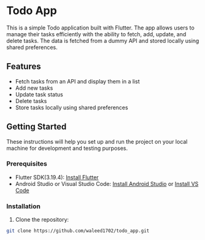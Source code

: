 # Todo App

This is a simple Todo application built with Flutter. The app allows users to manage their tasks efficiently with the ability to fetch, add, update, and delete tasks. The data is fetched from a dummy API and stored locally using shared preferences.

## Features

- Fetch tasks from an API and display them in a list
- Add new tasks
- Update task status
- Delete tasks
- Store tasks locally using shared preferences

## Getting Started

These instructions will help you set up and run the project on your local machine for development and testing purposes.

### Prerequisites

- Flutter SDK(3.19.4): [Install Flutter](https://flutter.dev/docs/get-started/install)  
- Android Studio or Visual Studio Code: [Install Android Studio](https://developer.android.com/studio) or [Install VS Code](https://code.visualstudio.com/Download)

### Installation

1. Clone the repository:

```bash
git clone https://github.com/waleed1702/todo_app.git
